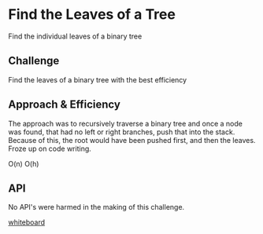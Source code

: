 # Find the Leaves of a Tree
Find the individual leaves of a binary tree

## Challenge
Find the leaves of a binary tree with the best efficiency

## Approach & Efficiency
The approach was to recursively traverse a binary tree and once a node was found, that had no left or right branches, 
push that into the stack. Because of this, the root would have been pushed first, and then the leaves. 
Froze up on code writing.

O(n)
O(h)


## API
No API's were harmed in the making of this challenge.

[whiteboard](assets/IMG_4343.HEIC)
